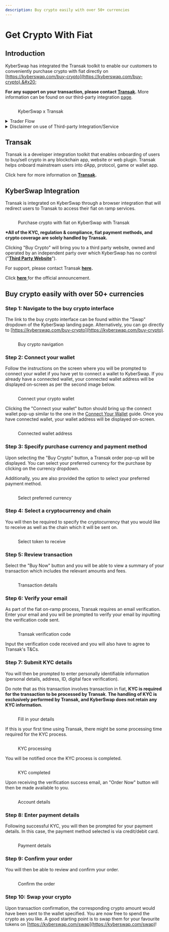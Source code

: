 ```yaml
---
description: Buy crypto easily with over 50+ currencies
---
```


# Get Crypto With Fiat

## Introduction

KyberSwap has integrated the Transak toolkit to enable our customers to conveniently purchase crypto with fiat directly on [https://kyberswap.com/buy-crypto](https://kyberswap.com/buy-crypto).&#x20;

**For any support on your transaction, please contact** [**Transak**](https://support.transak.com/hc/en-us)**.** More information can be found on our third-party integration [page](../../../reference/third-party-integrations.md).

<figure><img src="../../../.gitbook/assets/Kyber Transak.png" alt=""><figcaption><p>KyberSwap x Transak</p></figcaption></figure>

<details>

<summary>Trader Flow</summary>

1. [Connect Your Wallet ](connect-your-wallet.md)
2. [Switching Networks ](selecting-preferred-network.md)
3. Get Tokens
   * **Get Crypto With Fiat** **<-**
   * [Bridge Your Assets Across Multiple Chains](bridge-your-assets-across-multiple-chains.md)
4. Swap Tokens
   * [Instantly Swap At Superior Rates ](broken-reference)
   * [Swap At Your Preferred Rates ](trade-at-your-preferred-rates.md)
   * [Swap Between Different Tokens Across Chains](swap-between-different-tokens-across-chains.md)

</details>

<details>

<summary>Disclaimer on use of Third-party Integration/Service</summary>

For ease of communication, KyberSwap is referred to as "we" in this disclaimer. Any natural persons or other entities who engages in any activities on KyberSwap shall be considered as the user of KyberSwap, and is referred to as "you" in the disclaimer. We hereby remind you of the risks involved in using third-party services (referred to herein as “third-party services”).

1. Your use of any third-party services on KyberSwap is your personal decision and we have no control over it.
2. We are not responsible for the audit of any third-party services, nor do we make any commitments or guarantees on the validity, accuracy, correctness, reliability, quality, stability, completeness and/or timeliness of the technology and information involved in such third-party services and their associated services.
3. You are solely responsible for all outcomes arising from your choice to use the third-party services and their associated services.
4. You shall make your own judgement and evaluation as to whether any third-party services and its associated services comply with the applicable laws, regulations and relevant policy requirements of your jurisdiction. We do not provide any recommendation and opinions on this subject apart from recommending you to strictly abide by the laws and regulations of your jurisdiction.
5. Outcomes and occurrences which arise out of your use of any third-party services, including but not limited to legal issues, contract liability issues, and economic loss issues, shall be resolved between you and the relevant third-party services. We are not responsible for the resolution of any outcomes or disputes arising from your choice to use the third-party services.
6. We will not share any information with any third-party services unless under your consent. Once we receive your consent, you shall be solely responsible for all legal liabilities and disputes resulting from any third-party services access to your personal information and such labilities and disputes shall be resolved between you and the relevant third-party services.

**Our provision of access to third-party services on KyberSwap does not amount to any kind of recommendation, endorsement, or advice to use any third-party services or its associated services.**

</details>

## Transak

Transak is a developer integration toolkit that enables onboarding of users to buy/sell crypto in any blockchain app, website or web plugin. Transak helps onboard mainstream users into dApp, protocol, game or wallet app.&#x20;

Click here for more information on [**Transak**](https://docs.transak.com/docs/what-is-transak)**.**

## KyberSwap Integration

Transak is integrated on KyberSwap through a browser integration that will redirect users to Transak to access their fiat on ramp services.

<figure><img src="../../../.gitbook/assets/image (5) (1).png" alt=""><figcaption><p>Purchase crypto with fiat on KyberSwap with Transak</p></figcaption></figure>

**\*All of the KYC, regulation & compliance, fiat payment methods, and crypto coverage are solely handled by Transak.**

Clicking "Buy Crypto" will bring you to a third party website, owned and operated by an independent party over which KyberSwap has no control ("[**Third Party Website**](https://global.transak.com/)").

For support, please contact Transak [**here**](https://support.transak.com/)**.**

Click [**here**](https://transak.com/blog/kyberswap-now-integrated-with-transak)[ ](https://blog.kyber.network/kyberswap-launches-multichain-integration-39e12c42fb73)for the official announcement.

## Buy crypto easily with over 50+ currencies&#x20;

### Step 1: Navigate to the buy crypto interface

The link to the buy crypto interface can be found within the "Swap" dropdown of the KyberSwap landing page. Alternatively, you can go directly to [https://kyberswap.com/buy-crypto](https://kyberswap.com/buy-crypto).

<figure><img src="../../../.gitbook/assets/image (37).png" alt=""><figcaption><p>Buy crypto navigation</p></figcaption></figure>

### Step 2: Connect your wallet

Follow the instructions on the screen where you will be prompted to connect your wallet if you have yet to connect a wallet to KyberSwap. If you already have a connected wallet, your connected wallet address will be displayed on-screen as per the second image below.

<figure><img src="../../../.gitbook/assets/image (31).png" alt=""><figcaption><p>Connect your crypto wallet</p></figcaption></figure>

Clicking the "Connect your wallet" button should bring up the connect wallet pop-up similar to the one in the [Connect Your Wallet](connect-your-wallet.md) guide. Once you have connected wallet, your wallet address will be displayed on-screen.

<figure><img src="../../../.gitbook/assets/image (47).png" alt=""><figcaption><p>Connected wallet address</p></figcaption></figure>

### Step 3: Specify purchase currency and payment method

Upon selecting the "Buy Crypto" button, a Transak order pop-up will be displayed. You can select your preferred currency for the purchase by clicking on the currency dropdown.

Additionally, you are also provided the option to select your preferred payment method.

<figure><img src="../../../.gitbook/assets/image (30).png" alt=""><figcaption><p>Select preferred currency</p></figcaption></figure>

### Step 4: Select a cryptocurrency and chain

You will then be required to specify the cryptocurrency that you would like to receive as well as the chain which it will be sent on.

<figure><img src="../../../.gitbook/assets/image (36).png" alt=""><figcaption><p>Select token to receive</p></figcaption></figure>

### Step 5: Review transaction

Select the "Buy Now" button and you will be able to view a summary of your transaction which includes the relevant amounts and fees.

<figure><img src="../../../.gitbook/assets/image (67).png" alt=""><figcaption><p>Transaction details</p></figcaption></figure>

### Step 6: Verify your email

As part of the fiat on-ramp process, Transak requires an email verification. Enter your email and you will be prompted to verify your email by inputting the verification code sent.

<figure><img src="../../../.gitbook/assets/image (45).png" alt=""><figcaption><p>Transak verification code</p></figcaption></figure>

Input the verification code received and you will also have to agree to Transak's T\&Cs.

### Step 7: Submit KYC details

You will then be prompted to enter personally identifiable information (personal details, address, ID, digital face verification).&#x20;

Do note that as this transaction involves transaction in fiat, **KYC is required for the transaction to be processed by Transak**. **The handling of KYC is exclusively performed by Transak, and KyberSwap does not retain any KYC information.**

<figure><img src="../../../.gitbook/assets/image (39).png" alt=""><figcaption><p>Fill in your details</p></figcaption></figure>

If this is your first time using Transak, there might be some processing time required for the KYC process.

<figure><img src="../../../.gitbook/assets/image (58).png" alt=""><figcaption><p>KYC processing</p></figcaption></figure>

You will be notified once the KYC process is completed.

<figure><img src="../../../.gitbook/assets/image (17).png" alt=""><figcaption><p>KYC completed</p></figcaption></figure>

Upon receiving the verification success email, an "Order Now" button will then be made available to you.

<figure><img src="../../../.gitbook/assets/image (28) (2).png" alt=""><figcaption><p>Account details</p></figcaption></figure>

### Step 8: Enter payment details

Following successful KYC, you will then be prompted for your payment details. In this case, the payment method selected is via credit/debit card.

<figure><img src="../../../.gitbook/assets/image (11) (1).png" alt=""><figcaption><p>Payment details</p></figcaption></figure>

### Step 9: Confirm your order

You will then be able to review and confirm your order.

<figure><img src="../../../.gitbook/assets/image (19) (1).png" alt=""><figcaption><p>Confirm the order</p></figcaption></figure>

### Step 10: Swap your crypto

Upon transaction confirmation, the corresponding crypto amount would have been sent to the wallet specified. You are now free to spend the crypto as you like. A good starting point is to swap them for your favourite tokens on [https://kyberswap.com/swap](https://kyberswap.com/swap)!
